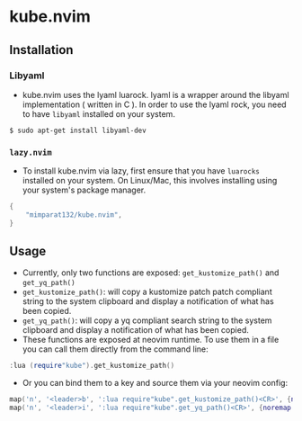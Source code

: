 # kube.nvim

## Installation

### Libyaml

- kube.nvim uses the lyaml luarock. lyaml is a wrapper around the libyaml implementation ( written in C ). In order to use the lyaml rock, you need to have `libyaml` installed on your system.
```bash
$ sudo apt-get install libyaml-dev
```

### `lazy.nvim`

- To install kube.nvim via lazy, first ensure that you have `luarocks` installed on your system.
On Linux/Mac, this involves installing using your system's package manager.
```lua
{
    "mimparat132/kube.nvim",
}
```

## Usage

- Currently, only two functions are exposed: `get_kustomize_path()` and `get_yq_path()`
- `get_kustomize_path()`: will copy a kustomize patch patch compliant string to the system clipboard and display a notification of what has been copied.
- `get_yq_path()`: will copy a yq compliant search string to the system clipboard and display a notification of what has been copied.
- These functions are exposed at neovim runtime. To use them in a file you can call them directly from the command line:
```lua
:lua (require"kube").get_kustomize_path()
```
- Or you can bind them to a key and source them via your neovim config:
```lua
map('n', '<leader>b', ':lua require"kube".get_kustomize_path()<CR>', {noremap = true, silent = false})
map('n', '<leader>i', ':lua require"kube".get_yq_path()<CR>', {noremap = true, silent = false})
```
